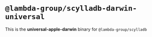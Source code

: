 # `@lambda-group/scylladb-darwin-universal`

This is the **universal-apple-darwin** binary for `@lambda-group/scylladb`

